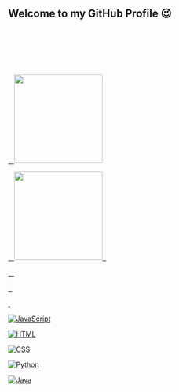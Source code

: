 ## Welcome to my GitHub Profile 😉

 

 <div>

   <a href="https://github.com/Giyuulol">

   <img height="180em" src="https://github-readme-stats.vercel.app/api?username=giyuulol&show_icons=true&theme=tokyonight&include_all_commits=true&count_private=true"/>

   <img height="180em" src="https://github-readme-stats.vercel.app/api/top-langs/?username=giyuulol&layout=compact&langs_count=6&theme=tokyonight"/>  

   </div>  

 

![JavaScript](https://img.shields.io/badge/JavaScript-F7DF1E?style=for-the-badge&logo=javascript&logoColor=black)

![HTML](https://img.shields.io/badge/HTML5-E34F26?style=for-the-badge&logo=html5&logoColor=white)

![CSS](https://img.shields.io/badge/CSS3-1572B6?style=for-the-badge&logo=css3&logoColor=white)

![Python](https://img.shields.io/badge/Python-3776AB?style=for-the-badge&logo=python&logoColor=white)

![Java](https://img.shields.io/badge/Java-007396?style=for-the-badge&logo=java&logoColor=white)
